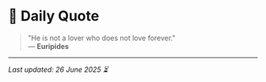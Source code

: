 # 📜 Daily Quote

> "He is not a lover who does not love forever."  
> — **Euripides**

---

_Last updated: 26 June 2025 ⏳_
